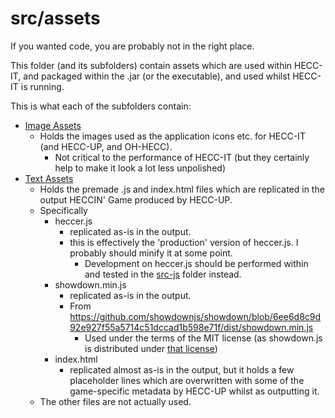 # src/assets

If you wanted code, you are probably not in the right place.

This folder (and its subfolders) contain assets which are used within HECC-IT, and packaged within the .jar (or the executable),
and used whilst HECC-IT is running.

This is what each of the subfolders contain:

* [Image Assets](/imageAssets/)
    * Holds the images used as the application icons etc. for HECC-IT (and HECC-UP, and OH-HECC).
        * Not critical to the performance of HECC-IT (but they certainly help to make it look a lot less unpolished)
* [Text Assets](/textAssets/)
    * Holds the premade .js and index.html files which are replicated in the output HECCIN' Game produced by HECC-UP.
    * Specifically
        * heccer.js
            * replicated as-is in the output.
            * this is effectively the 'production' version of heccer.js. I probably should minify it at some point.
                * Development on heccer.js should be performed within and tested in the [src-js](../../src-js) folder instead.
        * showdown.min.js
            * replicated as-is in the output.
            * From https://github.com/showdownjs/showdown/blob/6ee6d8c9d92e927f55a5714c51dccad1b598e71f/dist/showdown.min.js
                * Used under the terms of the MIT license (as showdown.js is distributed under
                [that license](https://github.com/showdownjs/showdown/blob/6ee6d8c9d92e927f55a5714c51dccad1b598e71f/LICENSE))
        * index.html
            * replicated almost as-is in the output, but it holds a few placeholder lines which are overwritten with some of the game-specific
            metadata by HECC-UP whilst as outputting it.
    * The other files are not actually used.
